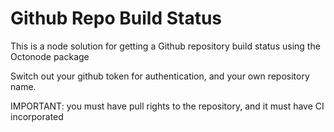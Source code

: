 Github Repo Build Status
=================

This is a node solution for getting a Github repository build status using the Octonode package

Switch out your github token for authentication, and your own repository name. 

IMPORTANT: you must have pull rights to the repository, and it must have CI incorporated
